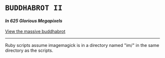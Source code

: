 # <code>BUDDHABROT II</code>
#### _In 625 Glorious Megapixels_

[View the massive buddhabrot](http://htmlpreview.github.io/?https://github.com/ryanclarke/buddhabrot-2/blob/04c22d8c5f873101b1e2134f828fe22cba9ee482/index.html)

---

Ruby scripts assume imagemagick is in a directory named "im/" in the same directory as the scripts.

